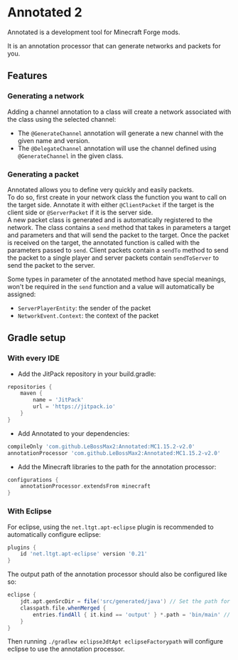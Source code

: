 # Annotated 2
Annotated is a development tool for Minecraft Forge mods.

It is an annotation processor that can generate networks and packets for you.

## Features

### Generating a network

Adding a channel annotation to a class will create a network associated with the class using the selected channel:  
* The ``@GenerateChannel`` annotation will generate a new channel with the given name and version.
* The ``@DelegateChannel`` annotation will use the channel defined using ``@GenerateChannel`` in the given class.

### Generating a packet

Annotated allows you to define very quickly and easily packets.  
To do so, first create in your network class the function you want to call on the target side.
Annotate it with either ``@ClientPacket`` if the target is the client side or ``@ServerPacket`` if it is the server side.  
A new packet class is generated and is automatically registered to the network.
The class contains a ``send`` method that takes in parameters a target and parameters and that will send the packet to the target. Once the packet is received on the target, the annotated function is called with the parameters passed to ``send``.
Client packets contain a ``sendTo`` method to send the packet to a single player and server packets contain ``sendToServer`` to send the packet to the server.

Some types in parameter of the annotated method have special meanings, won't be required in the ``send`` function and a value will automatically be assigned:  
* ``ServerPlayerEntity``: the sender of the packet
* ``NetworkEvent.Context``: the context of the packet

## Gradle setup

### With every IDE

* Add the JitPack repository in your build.gradle:

```groovy
repositories {
    maven {
        name = 'JitPack'
        url = 'https://jitpack.io'
    }
}
```

* Add Annotated to your dependencies:

```groovy
compileOnly 'com.github.LeBossMax2:Annotated:MC1.15.2-v2.0'
annotationProcessor 'com.github.LeBossMax2:Annotated:MC1.15.2-v2.0'
```

* Add the Minecraft libraries to the path for the annotation processor:

```groovy
configurations {
    annotationProcessor.extendsFrom minecraft
}
```

### With Eclipse

For eclipse, using the ``net.ltgt.apt-eclipse`` plugin is recommended to automatically configure eclipse:

```groovy
plugins {
    id 'net.ltgt.apt-eclipse' version '0.21'
}
```

The output path of the annotation processor should also be configured like so:

```groovy
eclipse {
	jdt.apt.genSrcDir = file('src/generated/java') // Set the path for the generated source code (optional)
	classpath.file.whenMerged {
		entries.findAll { it.kind == 'output' } *.path = 'bin/main' // Set the path for the generated classes to be accessible by Forge
	}
}
```

Then running ``./gradlew eclipseJdtApt eclipseFactorypath`` will configure eclipse to use the annotation processor.